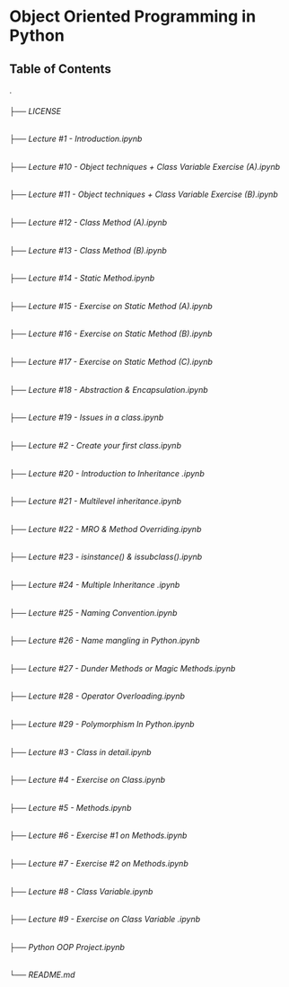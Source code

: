 # Object Oriented Programming in Python
## Table of Contents
.
###### ├── LICENSE
###### ├── Lecture #1 - Introduction.ipynb
###### ├── Lecture #10 - Object techniques + Class Variable Exercise (A).ipynb
###### ├── Lecture #11 - Object techniques + Class Variable Exercise (B).ipynb
###### ├── Lecture #12 - Class Method (A).ipynb
###### ├── Lecture #13 - Class Method (B).ipynb
###### ├── Lecture #14 - Static Method.ipynb
###### ├── Lecture #15 - Exercise on Static Method (A).ipynb
###### ├── Lecture #16 - Exercise on Static Method (B).ipynb
###### ├── Lecture #17 - Exercise on Static Method (C).ipynb
###### ├── Lecture #18 - Abstraction & Encapsulation.ipynb
###### ├── Lecture #19 - Issues in a class.ipynb
###### ├── Lecture #2 - Create your first class.ipynb
###### ├── Lecture #20 - Introduction to Inheritance .ipynb
###### ├── Lecture #21 - Multilevel inheritance.ipynb
###### ├── Lecture #22 - MRO & Method Overriding.ipynb
###### ├── Lecture #23 - isinstance() & issubclass().ipynb
###### ├── Lecture #24 - Multiple Inheritance .ipynb
###### ├── Lecture #25 - Naming Convention.ipynb
###### ├── Lecture #26 - Name mangling in Python.ipynb
###### ├── Lecture #27 - Dunder Methods or Magic Methods.ipynb
###### ├── Lecture #28 - Operator Overloading.ipynb
###### ├── Lecture #29 - Polymorphism In Python.ipynb
###### ├── Lecture #3 - Class in detail.ipynb
###### ├── Lecture #4 - Exercise on Class.ipynb
###### ├── Lecture #5 - Methods.ipynb
###### ├── Lecture #6 - Exercise #1 on Methods.ipynb
###### ├── Lecture #7 -  Exercise #2 on Methods.ipynb
###### ├── Lecture #8 - Class Variable.ipynb
###### ├── Lecture #9 -  Exercise on Class Variable .ipynb
###### ├── Python OOP Project.ipynb
###### └── README.md
